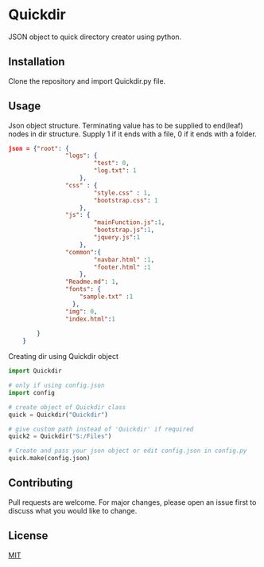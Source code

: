 # Quickdir
JSON object to quick directory creator using python.

## Installation

Clone the repository and import Quickdir.py file.

## Usage

Json object structure. Terminating value has to be supplied to end(leaf) nodes in dir structure. Supply 1 if it ends with a file, 0 if it ends with a folder.

```json
json = {"root": {
                "logs": {
                        "test": 0,
                        "log.txt": 1
                    },
                "css" : {
                        "style.css" : 1,
                        "bootstrap.css": 1
                    },
                "js": {
                        "mainFunction.js":1,
                        "bootstrap.js":1,
                        "jquery.js":1
                    },
                "common":{
                        "navbar.html" :1,
                        "footer.html" :1
                    },
                "Readme.md": 1,
                "fonts": {
                    "sample.txt" :1
                  },
                "img": 0,
                "index.html":1
                
        } 
    }

```

Creating dir using Quickdir object
```python
import Quickdir

# only if using config.json
import config

# create object of Quickdir class 
quick = Quickdir("Quickdir")

# give custom path instead of 'Quickdir' if required
quick2 = Quickdir("S:/Files")

# Create and pass your json object or edit config.json in config.py
quick.make(config.json)
```

## Contributing
Pull requests are welcome. For major changes, please open an issue first to discuss what you would like to change.


## License
[MIT](https://choosealicense.com/licenses/mit/)
